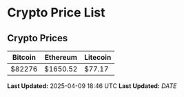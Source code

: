 # Crypto Price List

## Crypto Prices
| Bitcoin | Ethereum | Litecoin |
| ------- | -------- | -------- |
| $82276 | $1650.52 | $77.17 |
**Last Updated:** 2025-04-09 18:46 UTC
**Last Updated:** $DATE$
